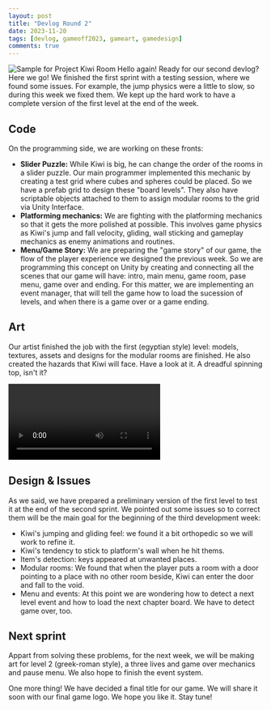 ```yaml
---
layout: post
title: "Devlog Round 2"
date: 2023-11-20
tags: [devlog, gameoff2023, gameart, gamedesign]
comments: true
---
```


![Sample for Project Kiwi Room](https://ies-rafael-alberti.github.io/gameoff2023/assets/img/kiwi_sample_small.png) 
Hello again! Ready for our second devlog? Here we go!
We finished the first sprint with a testing session, where we found some issues. For example, the jump physics were a little to slow, so during this week we fixed them.
We kept up the hard work to have a complete version of the first level at the end of the week.

## Code

On the programming side, we are working on these fronts:
- **Slider Puzzle:** While Kiwi is big, he can change the order of the rooms in a slider puzzle. Our main programmer implemented this mechanic by creating a test grid where cubes and spheres could be placed. So we have a prefab grid to design these "board levels". They also have scriptable objects attached to them to assign modular rooms to the grid via Unity Interface.
- **Platforming mechanics:** We are fighting with the platforming mechanics so that it gets the more polished at possible. This involves game physics as Kiwi's jump and fall velocity, gliding, wall sticking and gameplay mechanics as enemy animations and routines.
- **Menu/Game Story:** We are preparing the "game story" of our game, the flow of the player experience we designed the previous week. So we are programming this concept on Unity by creating and connecting all the scenes that our game will have: intro, main menu, game room, pase menu, game over and ending. For this matter, we are implementing an event manager, that will tell the game how to load the sucession of levels, and when there is a game over or a game ending. 

## Art

Our artist finished the job with the first (egyptian style) level: models, textures, assets and designs for the modular rooms are finished. He also created the hazards that Kiwi will face. Have a look at it. A dreadful spinning top, isn't it?

<video src="https://ies-rafael-alberti.github.io/gameoff2023/assets/img/kiwi_animations.mp4" alt="Kiwi's moving and running animations" controls="controls" style="max-width: 720px;">
</video>

## Design & Issues

As we said, we have prepared a preliminary version of the first level to test it at the end of the second sprint. We pointed out some issues so to correct them will be the main goal for the beginning of the third development week:
- Kiwi's jumping and gliding feel: we found it a bit orthopedic so we will work to refine it.
- Kiwi's tendency to stick to platform's wall when he hit thems.
- Item's detection: keys appeared at unwanted places.
- Modular rooms: We found that when the player puts a room with a door pointing to a place with no other room beside, Kiwi can enter the door and fall to the void.
- Menu and events: At this point we are wondering how to detect a next level event and how to load the next chapter board. We have to detect game over, too. 

## Next sprint

Appart from solving these problems, for the next week, we will be making art for level 2 (greek-roman style), a three lives and game over mechanics and pause menu. We also hope to finish the event system.

One more thing! We have decided a final title for our game. We will share it soon with our final game logo. We hope you like it. Stay tune!
